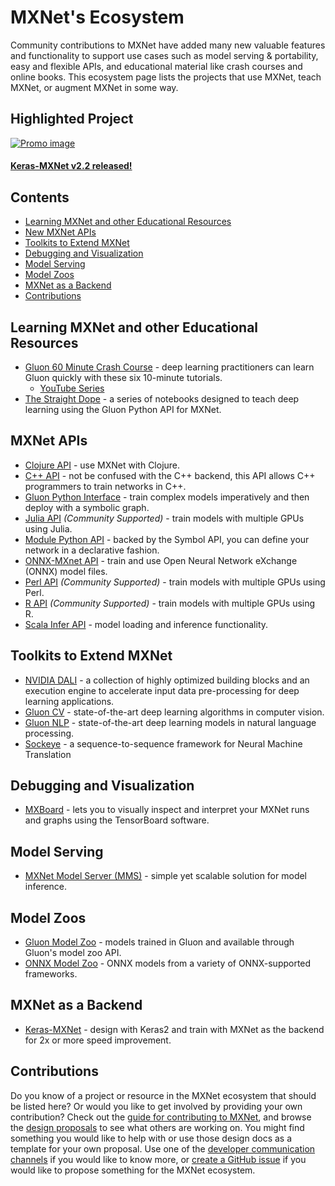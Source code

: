 # MXNet's Ecosystem

Community contributions to MXNet have added many new valuable features and functionality to support use cases such as model serving & portability, easy and flexible APIs, and educational material like crash courses and online books. This ecosystem page lists the projects that use MXNet, teach MXNet, or augment MXNet in some way.


## Highlighted Project

[![Promo image](https://cdn-images-1.medium.com/max/800/1*PwIMdZM7tpt3rmcyhlk2FQ.png)](https://medium.com/apache-mxnet/announcing-keras-mxnet-v2-2-4b8404568e75)
#### [Keras-MXNet v2.2 released!](https://medium.com/apache-mxnet/announcing-keras-mxnet-v2-2-4b8404568e75)


## Contents

* [Learning MXNet and other Educational Resources](#learning-mxnet-and-other-educational-resources)
* [New MXNet APIs](#new-mxnet-apis)
* [Toolkits to Extend MXNet](#toolkits-to-extend-mxnet)
* [Debugging and Visualization](#debugging-and-visualization)
* [Model Serving](#model-serving)
* [Model Zoos](#model-zoos)
* [MXNet as a Backend](#mxnet-as-a-backend)
* [Contributions](#contributions)


## Learning MXNet and other Educational Resources

* [Gluon 60 Minute Crash Course](https://gluon-crash-course.mxnet.io/) - deep learning practitioners can learn Gluon quickly with these six 10-minute tutorials.
    - [YouTube Series](https://www.youtube.com/playlist?list=PLkEvNnRk8uVmVKRDgznk3o3LxmjFRaW7s)
* [The Straight Dope](https://gluon.mxnet.io/) - a series of notebooks designed to teach deep learning using the Gluon Python API for MXNet.


## MXNet APIs

* [Clojure API](https://github.com/apache/incubator-mxnet/tree/master/contrib/clojure-package) - use MXNet with Clojure.
* [C++ API](../api/c++/index.html) - not be confused with the C++ backend, this API allows C++ programmers to train networks in C++.
* [Gluon Python Interface](../gluon/index.html) - train complex models imperatively and then deploy with a symbolic graph.
* [Julia API](../api/julia/index.html) *(Community Supported)* - train models with multiple GPUs using Julia.
* [Module Python API](../api/python/index.html) - backed by the Symbol API, you can define your network in a declarative fashion.
* [ONNX-MXnet API](../api/python/contrib/onnx.html) - train and use Open Neural Network eXchange (ONNX) model files.
* [Perl API](../api/perl/index.html) *(Community Supported)* - train models with multiple GPUs using Perl.
* [R API](https://mxnet.incubator.apache.org/api/r/index.html) *(Community Supported)* - train models with multiple GPUs using R.
* [Scala Infer API](../api/scala/infer.html) - model loading and inference functionality.


## Toolkits to Extend MXNet

* [NVIDIA DALI](https://github.com/NVIDIA/DALI/tree/master/examples/mxnet) - a collection of highly optimized building blocks and an execution engine to accelerate input data pre-processing for deep learning applications.
* [Gluon CV](https://gluon-cv.mxnet.io/) - state-of-the-art deep learning algorithms in computer vision.
* [Gluon NLP](https://gluon-nlp.mxnet.io/) - state-of-the-art deep learning models in natural language processing.
* [Sockeye](https://github.com/awslabs/sockeye) - a sequence-to-sequence framework for Neural Machine Translation


## Debugging and Visualization

* [MXBoard](https://github.com/awslabs/mxboard) - lets you to visually inspect and interpret your MXNet runs and graphs using the TensorBoard software.


## Model Serving

* [MXNet Model Server (MMS)](https://github.com/apache/incubator-mxnet/tree/master/example/model-server/mms.md) - simple yet scalable solution for model inference.


## Model Zoos

* [Gluon Model Zoo](https://mxnet.incubator.apache.org/api/python/gluon/model_zoo.html) - models trained in Gluon and available through Gluon's model zoo API.
* [ONNX Model Zoo](https://github.com/onnx/model-zoo) - ONNX models from a variety of ONNX-supported frameworks.


## MXNet as a Backend

* [Keras-MXNet](https://github.com/awslabs/keras-apache-mxnet) - design with Keras2 and train with MXNet as the backend for 2x or more speed improvement.


## Contributions

Do you know of a project or resource in the MXNet ecosystem that should be listed here? Or would you like to get involved by providing your own contribution? Check out the [guide for contributing to MXNet](contribute.html), and browse the [design proposals](https://cwiki.apache.org/confluence/display/MXNET/Design+Proposals) to see what others are working on. You might find something you would like to help with or use those design docs as a template for your own proposal. Use one of the [developer communication channels](https://mxnet.incubator.apache.org/community/contribute.html#mxnet-dev-communications) if you would like to know more, or [create a GitHub issue](https://github.com/apache/incubator-mxnet/issues/new) if you would like to propose something for the MXNet ecosystem.
